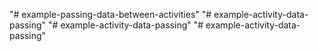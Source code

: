 "# example-passing-data-between-activities" 
"# example-activity-data-passing" 
"# example-activity-data-passing" 
"# example-activity-data-passing" 
